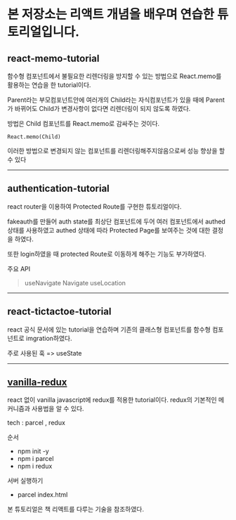 # 본 저장소는 리액트 개념을 배우며 연습한 튜토리얼입니다.

## react-memo-tutorial

함수형 컴포넌트에서 불필요한 리렌더링을 방지할 수 있는 방법으로 React.memo를 활용하는 연습을 한 tutorial이다.

Parent라는 부모컴포넌트안에 여러개의 Child라는 자식컴포넌트가 있을 때에 Parent가 바뀌어도 Child가 변경사항이 없다면 리렌더링이 되지 않도록 하였다.

방법은 Child 컴포넌트를 React.memo로 감싸주는 것이다.

`React.memo(Child)`

이러한 방법으로 변경되지 않는 컴포넌트를 리렌더링해주지않음으로써 성능 향상을 할 수 있다

<hr>

## authentication-tutorial

react router을 이용하여 Protected Route를 구현한 튜토리얼이다.

fakeauth를 만들어 auth state를 최상단 컴포넌트에 두어 여러 컴포넌트에서 authed 상태를 사용하였고 authed 상태에 따라 Protected Page를 보여주는 것에 대한 결정을 하였다.

또한 login하였을 때 protected Route로 이동하게 해주는 기능도 부가하였다.

주요 API

> useNavigate
> Navigate
> useLocation

<hr>

## react-tictactoe-tutorial

react 공식 문서에 있는 tutorial을 연습하며 기존의 클래스형 컴포넌트를 함수형 컴포넌트로 imgration하였다.

주로 사용된 훅 => useState

<hr>

## [vanilla-redux](https://github.com/BrightJun96/React-tutorial/tree/master/vanilla-redux)

react 없이 vanilla javascript에 redux를 적용한 tutorial이다.
redux의 기본적인 메커니즘과 사용법을 알 수 있다.

tech : parcel , redux

순서

- npm init -y
- npm i parcel
- npm i redux

서버 실행하기

- parcel index.html

본 튜토리얼은 책 리액트를 다루는 기술을 참조하였다.
